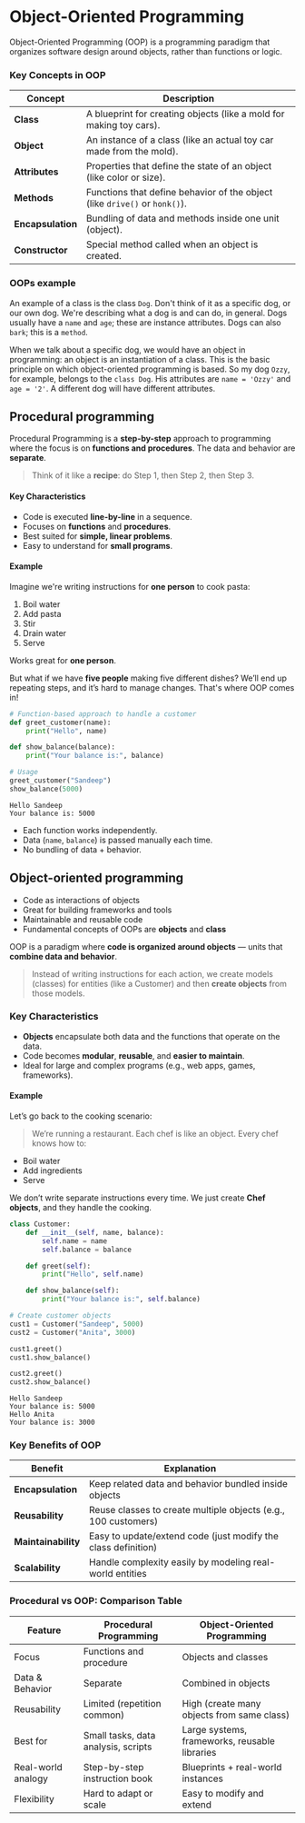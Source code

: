 # Object-Oriented Programming
Object-Oriented Programming (OOP) is a programming paradigm that organizes software design around objects, rather than functions or logic.

### Key Concepts in OOP

| Concept           | Description                                                                |
| ----------------- | -------------------------------------------------------------------------- |
| **Class**         | A blueprint for creating objects (like a mold for making toy cars).        |
| **Object**        | An instance of a class (like an actual toy car made from the mold).        |
| **Attributes**    | Properties that define the state of an object (like color or size).        |
| **Methods**       | Functions that define behavior of the object (like `drive()` or `honk()`). |
| **Encapsulation** | Bundling of data and methods inside one unit (object).                     |
| **Constructor**   | Special method called when an object is created.                           |


### OOPs example
An example of a class is the class `Dog`. Don't think of it as a specific dog, or our own dog. We're describing what a dog is and can do, in general. Dogs usually have a `name` and `age`; these are instance attributes. Dogs can also `bark`; this is a `method`.

When we talk about a specific dog, we would have an object in programming: an object is an instantiation of a class. This is the basic principle on which object-oriented programming is based. So my dog `Ozzy`, for example, belongs to the `class Dog`. His attributes are `name = 'Ozzy'` and `age = '2'`. A different dog will have different attributes.

## Procedural programming
Procedural Programming is a **step-by-step** approach to programming where the focus is on **functions and procedures**. The data and behavior are **separate**.

> Think of it like a **recipe**: do Step 1, then Step 2, then Step 3.

#### Key Characteristics
* Code is executed **line-by-line** in a sequence.
* Focuses on **functions** and **procedures**.
* Best suited for **simple, linear problems**.
* Easy to understand for **small programs**.

#### Example
Imagine we're writing instructions for **one person** to cook pasta:
1. Boil water
2. Add pasta
3. Stir
4. Drain water
5. Serve

Works great for **one person**.

But what if we have **five people** making five different dishes? We’ll end up repeating steps, and it’s hard to manage changes. That's where OOP comes in!


```python
# Function-based approach to handle a customer
def greet_customer(name):
    print("Hello", name)

def show_balance(balance):
    print("Your balance is:", balance)

# Usage
greet_customer("Sandeep")
show_balance(5000)

```

    Hello Sandeep
    Your balance is: 5000
    

* Each function works independently.
* Data (`name`, `balance`) is passed manually each time.
* No bundling of data + behavior.

## Object-oriented programming
* Code as interactions of objects
* Great for building frameworks and tools
* Maintainable and reusable code
* Fundamental concepts of OOPs are **objects** and **class**

OOP is a paradigm where **code is organized around objects** — units that **combine data and behavior**.

> Instead of writing instructions for each action, we create models (classes) for entities (like a Customer) and then **create objects** from those models.

### Key Characteristics
* **Objects** encapsulate both data and the functions that operate on the data.
* Code becomes **modular**, **reusable**, and **easier to maintain**.
* Ideal for large and complex programs (e.g., web apps, games, frameworks).

#### Example
Let’s go back to the cooking scenario:

> We’re running a restaurant. Each chef is like an object. Every chef knows how to:
* Boil water
* Add ingredients
* Serve

We don’t write separate instructions every time. We just create **Chef objects**, and they handle the cooking.




```python
class Customer:
    def __init__(self, name, balance):
        self.name = name
        self.balance = balance

    def greet(self):
        print("Hello", self.name)

    def show_balance(self):
        print("Your balance is:", self.balance)

# Create customer objects
cust1 = Customer("Sandeep", 5000)
cust2 = Customer("Anita", 3000)

cust1.greet()
cust1.show_balance()

cust2.greet()
cust2.show_balance()

```

    Hello Sandeep
    Your balance is: 5000
    Hello Anita
    Your balance is: 3000
    

### Key Benefits of OOP

| Benefit             | Explanation                                                    |
| ------------------- | -------------------------------------------------------------- |
| **Encapsulation**   | Keep related data and behavior bundled inside objects          |
| **Reusability**     | Reuse classes to create multiple objects (e.g., 100 customers) |
| **Maintainability** | Easy to update/extend code (just modify the class definition)  |
| **Scalability**     | Handle complexity easily by modeling real-world entities       |


### Procedural vs OOP: Comparison Table

| Feature            | Procedural Programming              | Object-Oriented Programming                   |
| ------------------ | ----------------------------------- | --------------------------------------------- |
| Focus              | Functions and procedure             | Objects and classes                           |
| Data & Behavior    | Separate                            | Combined in objects                           |
| Reusability        | Limited (repetition common)         | High (create many objects from same class)    |
| Best for           | Small tasks, data analysis, scripts | Large systems, frameworks, reusable libraries |
| Real-world analogy | Step-by-step instruction book       | Blueprints + real-world instances             |
| Flexibility        | Hard to adapt or scale              | Easy to modify and extend                     |

